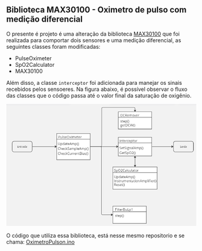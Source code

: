 ## Biblioteca MAX30100 - Oximetro de pulso com medição diferencial

O presente é projeto é uma alteração da biblioteca [MAX30100](https://github.com/oxullo/Arduino-MAX30100/) que foi realizada para comportar dois sensores e uma medição diferencial, as seguintes classes foram modificadas:

* PulseOximeter
* SpO2Calculator
* MAX30100

Além disso, a classe ```interceptor``` foi adicionada para manejar os sinais recebidos pelos sensoeres. Na figura abaixo, é possível observar o fluxo das classes que o código passa até o valor final da saturação de oxigênio.

![imagem_classe](/FluxoClasses.png)

O código que utiliza essa biblioteca, está nesse mesmo repositorio e se chama: [OximetroPulson.ino](/OximetroPulso.ino)

